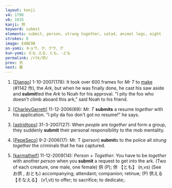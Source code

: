 ```yaml
---
layout: kanji
v4: 1796
v6: 1935
kanji: 供
keyword: submit
elements: submit, person, strung together, salad, animal legs, eight
strokes: 8
image: E4BE9B
on-yomi: キョウ、ク、クウ、グ
kun-yomi: そな.える、とも、-ども
permalink: /rtk/供/
prev: 共
next: 異
---
```


1) [<a href="http://kanji.koohii.com/profile/Django">Django</a>] 1-10-2007(178): It took over 600 frames for <em>Mr T</em> to <a href="../v4/1142.html">make</a> (#1142 作), the <em>Ark</em>, but when he was finally done, he cast his saw aside and<strong> submit</strong>ted the <em>Ark</em> to Noah for his approval. &quot;I pity the foo who doesn&#039;t climb aboard this ark,&quot; said Noah to his friend.

2) [<a href="http://kanji.koohii.com/profile/CharleyGarrett">CharleyGarrett</a>] 11-12-2006(69): <em>Mr. T</em> <strong>submits</strong> a resume <em>together</em> with his application. &quot;I pity da foo don&#039;t got no resume!&quot; he says.

3) [<a href="http://kanji.koohii.com/profile/astridtops">astridtops</a>] 31-3-2007(27): When <em>people</em> are <em>together</em> and form a group, they suddenly<strong> submit</strong> their personal responsibility to the mob mentality.

4) [<a href="http://kanji.koohii.com/profile/PepeSeco">PepeSeco</a>] 9-2-2006(17): Mr. T (<em>person</em>)<strong> submit</strong>s to the police all <em>strung together</em> the criminals that he has captured.

5) [<a href="http://kanji.koohii.com/profile/karmatheif">karmatheif</a>] 11-12-2009(14): <em>Person</em> + <em>Together</em>: You have to be <em>together</em> with another <em>person</em> when you<strong> submit</strong> a request to get into the ark. (Two of each creature, one male, one female) 供 (P); 伴 【とも】 (n,vs) (See お供 , おとも) accompanying; attendant; companion; retinue; (P) 供える 【そなえる】 (v1,vt) to offer; to sacrifice; to dedicate;.

